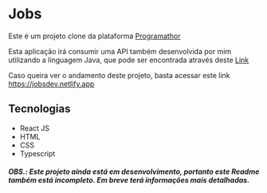 # Jobs
Este é um projeto clone da plataforma <a href="https://programathor.com.br/">Programathor</a>

Esta aplicação irá consumir uma API também desenvolvida por mim utilizando a linguagem Java, que pode ser encontrada através deste <a href="https://github.com/MarcosWinicios/jobs-api">Link</a>

Caso queira ver o andamento deste projeto, basta acessar este link <a href="https://jobsdev.netlify.app/">https://jobsdev.netlify.app</a>

## Tecnologias

- React JS
- HTML
- CSS
- Typescript

##### OBS.: Este projeto ainda está em desenvolvimento, portanto este Readme também está incompleto. Em breve terá informações mais detalhadas.
